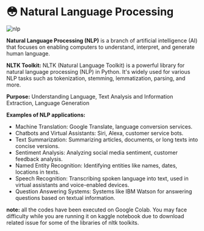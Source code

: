 
# 😳 Natural Language Processing

![nlp](https://github.com/Shibli-Nomani/Deep-Learning-and-AI-Work/assets/101654553/e1e1c6fe-cb25-41eb-955e-f57999c64956)


**Natural Language Processing (NLP)** is a branch of artificial intelligence (AI) that focuses on enabling computers to understand, interpret, and generate human language.

**NLTK Toolkit:** NLTK (Natural Language Toolkit) is a powerful library for natural language processing (NLP) in Python. It's widely used for various NLP tasks such as tokenization, stemming, lemmatization, parsing, and more.

**Purpose:** Understanding Language, Text Analysis and Information Extraction, Language Generation

**Examples of NLP applications:**

* Machine Translation: Google Translate, language conversion services.
* Chatbots and Virtual Assistants: Siri, Alexa, customer service bots.
* Text Summarization: Summarizing articles, documents, or long texts into concise versions.
* Sentiment Analysis: Analyzing social media sentiment, customer feedback analysis.
* Named Entity Recognition: Identifying entities like names, dates, locations in texts.
* Speech Recognition: Transcribing spoken language into text, used in virtual assistants and voice-enabled devices.
* Question Answering Systems: Systems like IBM Watson for answering questions based on textual information.

**note:** all the codes have been executed on Google Colab. You may face difficulty while you are running it on kaggle notebook due to download related issue for some of the libraries of nltk toolkits.
